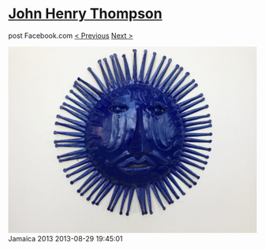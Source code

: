 # [John Henry Thompson](../README.md)
post Facebook.com
[< Previous](2013-08-29-42.md) [Next >](2013-08-29-44.md)

[![](../media/2013-08-29/Jamaica-2054.jpg)](../README.md)
Jamaica 2013
2013-08-29 19:45:01